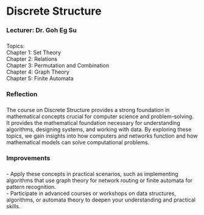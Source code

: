 <h1 align="left">Discrete Structure</h1>

###

<h3 align="left">Lecturer: Dr. Goh Eg Su</h3>

###

<p align="left">Topics:<br>Chapter 1: Set Theory <br>Chapter 2: Relations<br>Chapter 3: Permutation and Combination<br>Chapter 4: Graph Theory<br>Chapter 5: Finite Automata</p>

###

<h3 align="left">Reflection</h3>

###

<p align="left">The course on Discrete Structure provides a strong foundation in mathematical concepts crucial for computer science and problem-solving. It provides the mathematical foundation necessary for understanding algorithms, designing systems, and working with data. By exploring these topics, we gain insights into how computers and networks function and how mathematical models can solve computational problems.</p>

###

<h3 align="left">Improvements</h3>

###

<p align="left">- Apply these concepts in practical scenarios, such as implementing algorithms that use graph theory for network routing or finite automata for pattern recognition.<br>- Participate in advanced courses or workshops on data structures, algorithms, or automata theory to deepen your understanding and practical skills.</p>

###
